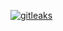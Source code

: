 [![gitleaks](https://github.com/scillidan/Vault/actions/workflows/gitleaks.yml/badge.svg)](https://github.com/scillidan/Vault/actions/workflows/gitleaks.yml)
